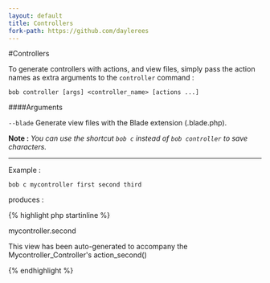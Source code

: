 ```yaml
---
layout: default
title: Controllers
fork-path: https://github.com/daylerees
---
```


#Controllers

To generate controllers with actions, and view files, simply pass the action names as extra arguments to the `controller` command :

	bob controller [args] <controller_name> [actions ...]

####Arguments

`--blade` Generate view files with the Blade extension (.blade.php).

<div class="alert alert-info">

**Note :** *You can use the shortcut `bob c` instead of `bob controller` to save characters.*

</div>

---

Example :

	bob c mycontroller first second third

produces :

{% highlight php startinline %}
<?php

class Mycontroller_Controller extends Base_Controller {

	public function action_index()
	{
		// code here..

		return View::make('mycontroller.index');
	}

	public function action_first()
	{
		// code here..

		return View::make('mycontroller.first');
	}

	public function action_second()
	{
		// code here..

		return View::make('mycontroller.second');
	}

	public function action_third()
	{
		// code here..

		return View::make('mycontroller.third');
	}

}
{% endhighlight %}


with the following view created for each action :

{% highlight html startinline %}
<h1>mycontroller.second</h1>

<p>This view has been auto-generated to accompany the Mycontroller_Controller's action_second()</p>
{% endhighlight %}